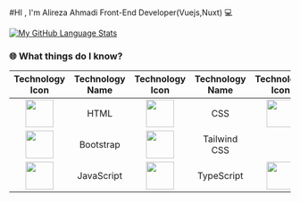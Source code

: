 #HI , I'm Alireza Ahmadi Front-End Developer(Vuejs,Nuxt) 💻
<!-- [![My GitHub Stats](https://github-readme-stats.vercel.app/api/?username=alirezaahmaddii&count_private=true&theme=tokyonight&showicons=true)]() -->
 [![My GitHub Language Stats](https://github-readme-stats.vercel.app/api/top-langs/?username=alirezaahmaddii&langs_count=5&theme=tokyonight)]()

### 🌐 What things do I know?
|                                                        Technology Icon                                                        | Technology Name |                                                      Technology Icon                                                        | Technology Name |                                                      Technology Icon                                                        | Technology Name |
| :---------------------------------------------------------------------------------------------------------------------------: | :-------------: | :---------------------------------------------------------------------------------------------------------------------------: | :-------------:  | :---------------------------------------------------------------------------------------------------------------------------: | :-------------: |
| <img height="50" src="https://user-images.githubusercontent.com/25181517/192158954-f88b5814-d510-4564-b285-dff7d6400dad.png"> |      HTML       |  <img height="50" src="https://user-images.githubusercontent.com/25181517/183898674-75a4a1b1-f960-4ea9-abcb-637170a00a75.png"> |       CSS       | <img height="50" src="https://user-images.githubusercontent.com/25181517/192158956-48192682-23d5-4bfc-9dfb-6511ade346bc.png"> |      Sass       |
 <img height="50" src="https://user-images.githubusercontent.com/25181517/183898054-b3d693d4-dafb-4808-a509-bab54cf5de34.png"> |    Bootstrap    | <img height="50" src="https://user-images.githubusercontent.com/25181517/202896760-337261ed-ee92-4979-84c4-d4b829c7355d.png"> |   Tailwind CSS  |
| <img height="50" src="https://user-images.githubusercontent.com/25181517/117447155-6a868a00-af3d-11eb-9cfe-245df15c9f3f.png"> |   JavaScript    | <img height="50" src="https://user-images.githubusercontent.com/25181517/183890598-19a0ac2d-e88a-4005-a8df-1ee36782fde1.png"> |   TypeScript    | <img height="50" src="https://user-images.githubusercontent.com/25181517/117448124-a2da9800-af3e-11eb-85d2-bd1b69b65603.png"> |     Vue.js      | <img height="50" src="https://skillicons.dev/icons?i=react"> |     React      |
